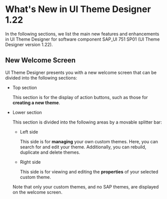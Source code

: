 <!-- loio0ace11b4cd184f1b822305c430001170 -->

# What's New in UI Theme Designer 1.22

In the following sections, we list the main new features and enhancements in UI Theme Designer for software component SAP\_UI 751 SP01 \(UI Theme Designer version 1.22\).



## New Welcome Screen

UI Theme Designer presents you with a new welcome screen that can be divided into the following sections:

-   Top section

    This section is for the display of action buttons, such as those for **creating a new theme**.

-   Lower section

    This section is divided into the following areas by a movable splitter bar:

    -   Left side

        This side is for **managing** your own custom themes. Here, you can search for and edit your theme. Additionally, you can rebuild, duplicate and delete themes.

    -   Right side

        This side is for viewing and editing the **properties** of your selected custom theme.


    Note that only your custom themes, and no SAP themes, are displayed on the welcome screen.


